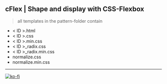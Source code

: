 ## cFlex | Shape and display with CSS-Flexbox

> all templates in the pattern-folder contain

- < ID >.html
 - < ID >.css
 - < ID >.min.css
 - < ID >_radix.css
 - < ID >_radix.min.css
 - normalize.css
 - normalize.min.css

- - -

[![ko-fi](https://www.ko-fi.com/img/githubbutton_sm.svg)](https://ko-fi.com/X8X711MVQ)
